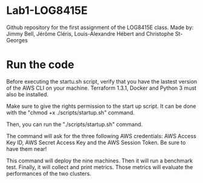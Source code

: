 # Lab1-LOG8415E
Github repository for the first assignment of the LOG8415E class. Made by: Jimmy Bell, Jérôme Cléris, Louis-Alexandre Hébert and Christophe St-Georges

# Run the code
Before executing the startu.sh script, verify that you have the lastest version of the AWS CLI on your machine. Terraform 1.3.1, Docker and Python 3 must also be installed.

Make sure to give the rights permission to the start up script. It can be done with the "chmod +x ./scripts/startup.sh" command.

Then, you can run the "./scripts/startup.sh" command.

The command will ask for the three following AWS credentials: AWS Access Key ID, AWS Secret Access Key and the AWS Session Token. Be sure to have them near!

This command will deploy the nine machines. Then it will run a benchmark test. Finally, it will collect and print metrics. Those metrics will evaluate the performances of the two clusters.


